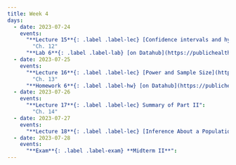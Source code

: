 ```yaml
---
title: Week 4
days:
  - date: 2023-07-24
    events:
      "**Lecture 15**{: .label .label-lec} [Confidence intervals and hypothesis testing](https://ph142-ucb.github.io/su23/src/l15-inference.pdf)":
        "Ch. 12"
      "**Lab 6**{: .label .label-lab} [on Datahub](https://publichealth.datahub.berkeley.edu/hub/user-redirect/git-pull?repo=https%3A%2F%2Fgithub.com%2Fph142-ucb%2Fph142-su23&urlpath=rstudio%2F&branch=main) (Due July 25th)":
  - date: 2023-07-25
    events:
      "**Lecture 16**{: .label .label-lec} [Power and Sample Size](https://ph142-ucb.github.io/su23/src/l16-power.pdf)[{video}](https://bcourses.berkeley.edu/courses/1525581/pages/power)": 
        "Ch. 13"
      "**Homework 6**{: .label .label-hw} [on Datahub](https://publichealth.datahub.berkeley.edu/hub/user-redirect/git-pull?repo=https%3A%2F%2Fgithub.com%2Fph142-ucb%2Fph142-su23&urlpath=rstudio%2F&branch=main)":
  - date: 2023-07-26
    events:
      "**Lecture 17**{: .label .label-lec} Summary of Part II":
        "Ch. 14"
  - date: 2023-07-27
    events:
      "**Lecture 18**{: .label .label-lec} [Inference About a Population Mean (Z and T)](http://ph142-ucb.github.io/su23/src/l18-ztot.pdf) [{video}](https://bcourses.berkeley.edu/courses/1525581/pages/from-z-to-t)":
  - date: 2023-07-28
    events:
      "**Exam**{: .label .label-exam} **Midterm II**":
---
```

